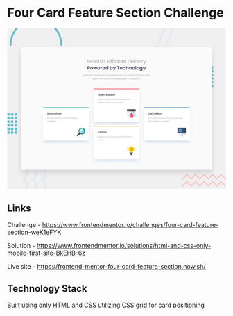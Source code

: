 # Four Card Feature Section Challenge

![Design preview for the Four card feature section coding challenge](./design/desktop-preview.jpg)

## Links

Challenge - https://www.frontendmentor.io/challenges/four-card-feature-section-weK1eFYK

Solution - https://www.frontendmentor.io/solutions/html-and-css-only-mobile-first-site-BkEHB-6z

Live site - https://frontend-mentor-four-card-feature-section.now.sh/

## Technology Stack

Built using only HTML and CSS utilizing CSS grid for card positioning
